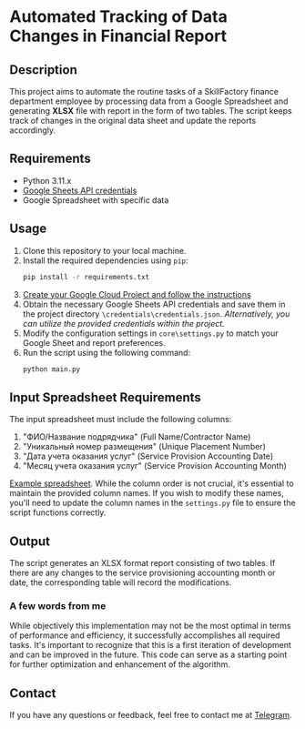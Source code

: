 # Automated Tracking of Data Changes in Financial Report

## Description

This project aims to automate the routine tasks of a SkillFactory finance department employee by processing data from a Google Spreadsheet and generating **XLSX** file with report in the form of two tables. The script keeps track of changes in the original data sheet and update the reports accordingly.

## Requirements

- Python 3.11.x
- [Google Sheets API credentials](https://developers.google.com/workspace/guides/configure-oauth-consent)
- Google Spreadsheet with specific data

## Usage
   1. Clone this repository to your local machine.
   2. Install the required dependencies using `pip`:
        ```bash
        pip install -r requirements.txt
        ```
   3. [Create your Google Cloud Project and follow the instructions](https://developers.google.com/workspace/guides/configure-oauth-consent)
   4. Obtain the necessary Google Sheets API credentials and save them in the project directory `\credentials\credentials.json`.
           *Alternatively, you can utilize the provided credentials within the project.*
   5. Modify the configuration settings in `core\settings.py` to match your Google Sheet and report preferences.
   6. Run the script using the following command:
       ```bash
       python main.py
       ```

## Input Spreadsheet Requirements

The input spreadsheet must include the following columns:

1. "ФИО/Название подрядчика" (Full Name/Contractor Name)
2. "Уникальный номер размещения" (Unique Placement Number)
3. "Дата учета оказания услуг" (Service Provision Accounting Date)
4. "Месяц учета оказания услуг" (Service Provision Accounting Month)

[Example spreadsheet](https://docs.google.com/spreadsheets/d/1crXiHhDA_69vW3cOPMCHETF_l7VDKOMgdaAK9aRoILw/edit#gid=1715990109). While the column order is not crucial, it's essential to maintain the provided column names. If you wish to modify these names, you'll need to update the column names in the `settings.py` file to ensure the script functions correctly.


## Output

The script generates an XLSX format report consisting of two tables. If there are any changes to the service provisioning accounting month or date, the corresponding table will record the modifications.

### A few words from me

While objectively this implementation may not be the most optimal in terms of performance and efficiency, it successfully accomplishes all required tasks. It's important to recognize that this is a first iteration of development and can be improved in the future. This code can serve as a starting point for further optimization and enhancement of the algorithm.

## Contact

If you have any questions or feedback, feel free to contact me at [Telegram](https://t.me/budzzem).
